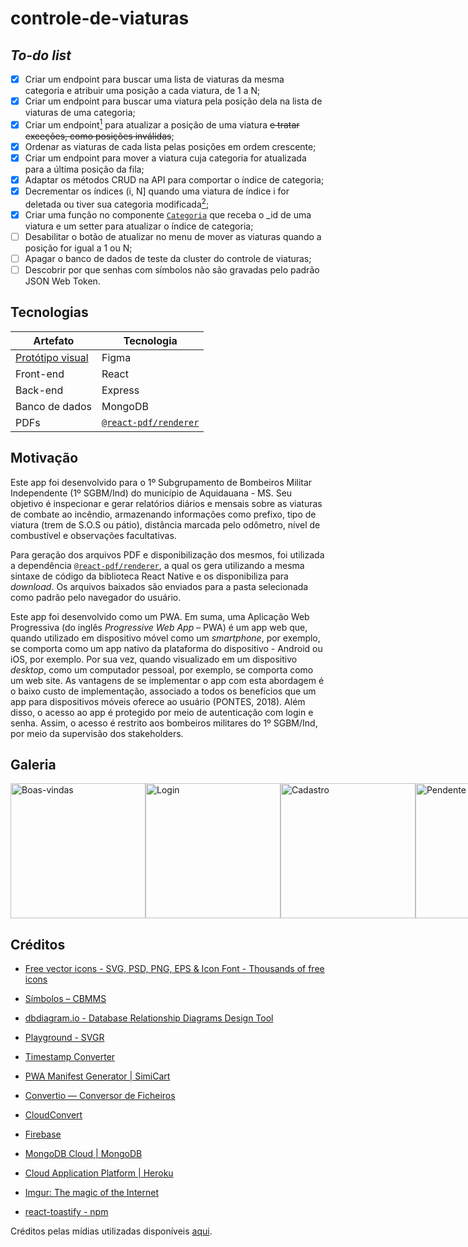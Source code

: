 # controle-de-viaturas

## _To-do list_

- [X] Criar um endpoint para buscar uma lista de viaturas da mesma categoria e atribuir uma posição a cada viatura, de 1 a N;
- [X] Criar um endpoint para buscar uma viatura pela posição dela na lista de viaturas de uma categoria;
- [X] Criar um endpoint[<sup>1</sup>](#nota-de-rodape-1) para atualizar a posição de uma viatura ~~e tratar exceções, como posições inválidas~~;
- [X] Ordenar as viaturas de cada lista pelas posições em ordem crescente;
- [X] Criar um endpoint para mover a viatura cuja categoria for atualizada para a última posição da fila;
- [X] Adaptar os métodos CRUD na API para comportar o índice de categoria;
- [X] Decrementar os índices \(i, N\] quando uma viatura de índice i for deletada ou tiver sua categoria modificada[<sup>2</sup>](#nota-de-rodape-2);
- [X] Criar uma função no componente [`Categoria`](./controle-de-viaturas-frontend/src/components/Categoria/index.js) que receba o _id de uma viatura e um setter para atualizar o índice de categoria;
- [ ] Desabilitar o botão de atualizar no menu de mover as viaturas quando a posição for igual a 1 ou N;
- [ ] Apagar o banco de dados de teste da cluster do controle de viaturas;
- [ ] Descobrir por que senhas com símbolos não são gravadas pelo padrão JSON Web Token.

## Tecnologias

| Artefato                                     | Tecnologia                                      |
|----------------------------------------------|-------------------------------------------------|
| [Protótipo visual](https://figma.fun/RYygjH) | Figma                                           |
| Front-end                                    | React                                           |
| Back-end                                     | Express                                         |
| Banco de dados                               | MongoDB                                         |
| PDFs                                         | [`@react-pdf/renderer`](https://react-pdf.org/) |

## Motivação

Este app foi desenvolvido para o 1º Subgrupamento de Bombeiros Militar Independente (1º SGBM/Ind) do município de Aquidauana - MS. Seu objetivo é inspecionar e gerar relatórios diários e mensais sobre as viaturas de combate ao incêndio, armazenando informações como prefixo, tipo de viatura (trem de S.O.S ou pátio), distância marcada pelo odômetro, nível de combustível e observações facultativas.

Para geração dos arquivos PDF e disponibilização dos mesmos, foi utilizada a dependência [`@react-pdf/renderer`](https://react-pdf.org/), a qual os gera utilizando a mesma sintaxe de código da biblioteca React Native e os disponibiliza para _download_. Os arquivos baixados são enviados para a pasta selecionada como padrão pelo navegador do usuário.

Este app foi desenvolvido como um PWA. Em suma, uma Aplicação Web Progressiva (do inglês _Progressive Web App_ – PWA) é um app web que, quando utilizado em dispositivo móvel como um _smartphone_, por exemplo, se comporta como um app nativo da plataforma do dispositivo - Android ou iOS, por exemplo. Por sua vez, quando visualizado em um dispositivo _desktop_, como um computador pessoal, por exemplo, se comporta como um web site. As vantagens de se implementar o app com esta abordagem é o baixo custo de implementação, associado a todos os benefícios que um app para dispositivos móveis oferece ao usuário (PONTES, 2018). Além disso, o acesso ao app é protegido por meio de autenticação com login e senha. Assim, o acesso é restrito aos bombeiros militares do 1º SGBM/Ind, por meio da supervisão dos stakeholders.

## Galeria

<div style="flex-direction: row; display: flex;">
  <img width="216px" src="https://i.imgur.com/npKhaQ6.png" alt="Boas-vindas" />
  <img width="216px" src="https://i.imgur.com/orYU7Hh.png" alt="Login" />
  <img width="216px" src="https://i.imgur.com/8mxy6GP.png" alt="Cadastro" />
  <img width="216px" src="https://i.imgur.com/VZ9lIH4.png" alt="Pendente" />
  <img width="216px" src="https://i.imgur.com/T9qEGpe.png" alt="Tipos de viatura" />
  <img width="216px" src="https://i.imgur.com/OqwkzYb.png" alt="Formulário das viaturas" />
  <img width="216px" src="https://i.imgur.com/EmLKdFv.png" alt="Filtro do nível de combustível" />
  <img width="216px" src="https://i.imgur.com/zBc22Lw.png" alt="Modal de adicionar uma viatura" />
  <img width="216px" src="https://i.imgur.com/PGip8c1.png" alt="Edição de uma viatura" />
  <img width="216px" src="https://i.imgur.com/JmbHgOc.png" alt="Modal de editar o nível de combustível" />
  <img width="216px" src="https://i.imgur.com/E8xoGsX.png" alt="Modal de editar o tipo de viatura" />
  <img width="216px" src="https://i.imgur.com/SVzovZJ.png" alt="Modal de deletar uma viatura" />
  <img width="216px" src="https://i.imgur.com/ClqmSa9.png" alt="Edição das credenciais" />
  <img width="216px" src="https://i.imgur.com/5m89yO1.png" alt="Histórico sem registros" />
  <img width="216px" src="https://i.imgur.com/rLwwMCQ.png" alt="Registro listado minimizado" />
  <img width="216px" src="https://i.imgur.com/TAYbxS0.png" alt="Registro listado maximizado" />
  <img width="216px" src="https://i.imgur.com/TvgGWly.png" alt="Sem solicitações" />
  <img width="216px" src="https://i.imgur.com/ycvKoY9.png" alt="Solicitação listada" />
  <img width="216px" src="https://i.imgur.com/PFrRC0T.png" alt="Modal de aprovar um usuário" />
  <img width="216px" src="https://i.imgur.com/ytTabWr.png" alt="Sem militares" />
  <img width="216px" src="https://i.imgur.com/eTWKzKl.png" alt="Usuário listado" />
  <img width="216px" src="https://i.imgur.com/UyaxxUs.png" alt="Administrador listado" />
  <img width="216px" src="https://i.imgur.com/cLP1WEO.png" alt="Modal de editar as permissões de um usuário" />
  <img width="216px" src="https://i.imgur.com/UkFAWew.png" alt="Modal de editar as permissões de um administrador" />
  <img width="216px" src="https://i.imgur.com/Qn94Dmy.png" alt="Menu lateral com solicitações pendentes" />
</div>

## Créditos

- [Free vector icons - SVG, PSD, PNG, EPS & Icon Font - Thousands of free icons](https://www.flaticon.com/)
- [Símbolos – CBMMS](https://www.bombeiros.ms.gov.br/simbolos/)
- [dbdiagram.io - Database Relationship Diagrams Design Tool](https://dbdiagram.io/home)

- [Playground - SVGR](https://react-svgr.com/playground/)
- [Timestamp Converter](https://www.timestamp-converter.com/)
- [PWA Manifest Generator | SimiCart](https://www.simicart.com/manifest-generator.html/)
- [Convertio — Conversor de Ficheiros](https://convertio.co/pt/)
- [CloudConvert](https://cloudconvert.com/)

- [Firebase](https://firebase.google.com/?hl=pt-br)
- [MongoDB Cloud | MongoDB](https://www.mongodb.com/cloud)
- [Cloud Application Platform | Heroku](https://www.heroku.com/)
- [Imgur: The magic of the Internet](https://imgur.com/)

- [react-toastify - npm](https://www.npmjs.com/package/react-toastify)

Créditos pelas mídias utilizadas disponíveis [aqui](./controle-de-viaturas-frontend/src/assets/README.md).